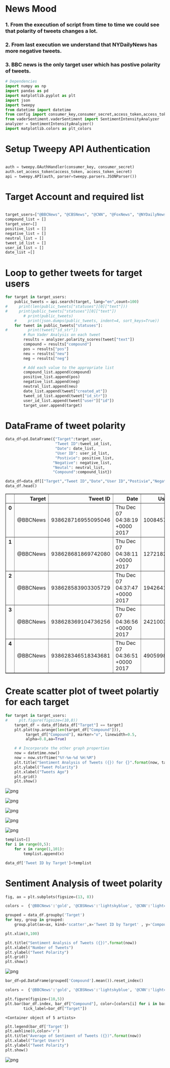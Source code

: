 
# News Mood

### 1. From the execution of script from time to time we could see that polarity of tweets changes a lot.
### 2. From last execution we understand that NYDailyNews has more negative tweets.
### 3. BBC news is the only target user which has postive polarity of tweets.


```python
# Dependencies
import numpy as np
import pandas as pd
import matplotlib.pyplot as plt
import json
import tweepy
from datetime import datetime
from config import consumer_key,consumer_secret,access_token,access_token_secret
from vaderSentiment.vaderSentiment import SentimentIntensityAnalyzer
analyzer = SentimentIntensityAnalyzer()
import matplotlib.colors as plt_colors
```

# Setup Tweepy API Authentication


```python

auth = tweepy.OAuthHandler(consumer_key, consumer_secret)
auth.set_access_token(access_token, access_token_secret)
api = tweepy.API(auth, parser=tweepy.parsers.JSONParser())
```

# Target Account and required list


```python

target_users=["@BBCNews", "@CBSNews", "@CNN", "@FoxNews", "@NYDailyNews"]
compound_list = []
target_user=[]
positive_list = []
negative_list = []
neutral_list = []
tweet_id_list = []
user_id_list = []
date_list =[]
```

# Loop to gether tweets for target users


```python
for target in target_users:
    public_tweets = api.search(target, lang="en",count=100)
#     print(len(public_tweets["statuses"][0]["text"]))
#     print(public_tweets["statuses"][0]["text"])
        # print(public_tweets)
    #     print(json.dumps(public_tweets, indent=4, sort_keys=True))
    for tweet in public_tweets["statuses"]:
#         print(tweet["id_str"])
        # Run Vader Analysis on each tweet
        results = analyzer.polarity_scores(tweet["text"])
        compound = results["compound"]
        pos = results["pos"]
        neu = results["neu"]
        neg = results["neg"]

        # Add each value to the appropriate list
        compound_list.append(compound)
        positive_list.append(pos)
        negative_list.append(neg)
        neutral_list.append(neu)
        date_list.append(tweet["created_at"])
        tweet_id_list.append(tweet["id_str"])
        user_id_list.append(tweet["user"]["id"])
        target_user.append(target)


```

# DataFrame of tweet polarity


```python
data_df=pd.DataFrame({"Target":target_user,
                      "Tweet ID":tweet_id_list,
                      "Date": date_list,
                      "User ID": user_id_list,
                      "Postivie": positive_list,
                     "Negative": negative_list,
                     "Neutal": neutral_list,
                     "Compound":compound_list})

data_df=data_df[["Target","Tweet ID","Date","User ID","Postivie","Negative","Neutal","Compound"]]
data_df.head()
```




<div>
<style>
    .dataframe thead tr:only-child th {
        text-align: right;
    }

    .dataframe thead th {
        text-align: left;
    }

    .dataframe tbody tr th {
        vertical-align: top;
    }
</style>
<table border="1" class="dataframe">
  <thead>
    <tr style="text-align: right;">
      <th></th>
      <th>Target</th>
      <th>Tweet ID</th>
      <th>Date</th>
      <th>User ID</th>
      <th>Postivie</th>
      <th>Negative</th>
      <th>Neutal</th>
      <th>Compound</th>
    </tr>
  </thead>
  <tbody>
    <tr>
      <th>0</th>
      <td>@BBCNews</td>
      <td>938628716955095046</td>
      <td>Thu Dec 07 04:38:19 +0000 2017</td>
      <td>100845723</td>
      <td>0.000</td>
      <td>0.000</td>
      <td>1.000</td>
      <td>0.0000</td>
    </tr>
    <tr>
      <th>1</th>
      <td>@BBCNews</td>
      <td>938628681869742080</td>
      <td>Thu Dec 07 04:38:11 +0000 2017</td>
      <td>1272182414</td>
      <td>0.134</td>
      <td>0.293</td>
      <td>0.573</td>
      <td>-0.6633</td>
    </tr>
    <tr>
      <th>2</th>
      <td>@BBCNews</td>
      <td>938628583903305729</td>
      <td>Thu Dec 07 04:37:47 +0000 2017</td>
      <td>19426419</td>
      <td>0.000</td>
      <td>0.000</td>
      <td>1.000</td>
      <td>0.0000</td>
    </tr>
    <tr>
      <th>3</th>
      <td>@BBCNews</td>
      <td>938628369104736256</td>
      <td>Thu Dec 07 04:36:56 +0000 2017</td>
      <td>242100367</td>
      <td>0.412</td>
      <td>0.000</td>
      <td>0.588</td>
      <td>0.4939</td>
    </tr>
    <tr>
      <th>4</th>
      <td>@BBCNews</td>
      <td>938628346518343681</td>
      <td>Thu Dec 07 04:36:51 +0000 2017</td>
      <td>4905998279</td>
      <td>0.000</td>
      <td>0.498</td>
      <td>0.502</td>
      <td>-0.9169</td>
    </tr>
  </tbody>
</table>
</div>



# Create scatter plot of tweet polartiy for each target


```python
for target in target_users:
#     plt.figure(figsize=(10,8))
    target_df = data_df[data_df["Target"] == target]
    plt.plot(np.arange(len(target_df["Compound"])),
         target_df["Compound"], marker="o", linewidth=0.5,
         alpha=0.8,aa=True)

    # # Incorporate the other graph properties
    now = datetime.now()
    now = now.strftime("%Y-%m-%d %H:%M")
    plt.title("Sentiment Analysis of Tweets ({}) for {}".format(now, target))
    plt.ylabel("Tweet Polarity")
    plt.xlabel("Tweets Ago")
    plt.grid()
    plt.show()
```


![png](output_12_0.png)



![png](output_12_1.png)



![png](output_12_2.png)



![png](output_12_3.png)



![png](output_12_4.png)



```python
templist=[]
for i in range(0,5):
    for x in range(1,101):
        templist.append(x)

data_df['Tweet ID by Target']=templist
```

# Sentiment Analysis of tweet polarity


```python
fig, ax = plt.subplots(figsize=(13, 8))

colors =  {'@BBCNews':'gold', '@CBSNews':'lightskyblue', '@CNN':'lightcoral','@FoxNews':'green','@NYDailyNews':'brown'}

grouped = data_df.groupby('Target')
for key, group in grouped:
    group.plot(ax=ax, kind='scatter',x='Tweet ID by Target' , y='Compound', label=key, color=colors[key],marker='o',s=200)

plt.xlim(0,100)

plt.title("Sentiment Analysis of Tweets ({})".format(now))
plt.xlabel("Number of Tweets")
plt.ylabel("Tweet Polarity")
plt.grid()
plt.show()
```


![png](output_15_0.png)



```python
bar_df=pd.DataFrame(grouped['Compound'].mean()).reset_index()
```


```python
colors =  {'@BBCNews':'gold', '@CBSNews':'lightskyblue', '@CNN':'lightcoral','@FoxNews':'green','@NYDailyNews':'brown'}

plt.figure(figsize=(10,5))
plt.bar(bar_df.index, bar_df["Compound"], color=[colors[i] for i in bar_df['Target']],
        tick_label=bar_df["Target"])
```




    <Container object of 5 artists>




```python
plt.legend(bar_df['Target'])
plt.axhline(0,color='r')
plt.title("Average of Sentiment of Tweets ({})".format(now))
plt.xlabel("Target Users")
plt.ylabel("Tweet Polarity")
plt.show()
```


![png](output_18_0.png)

